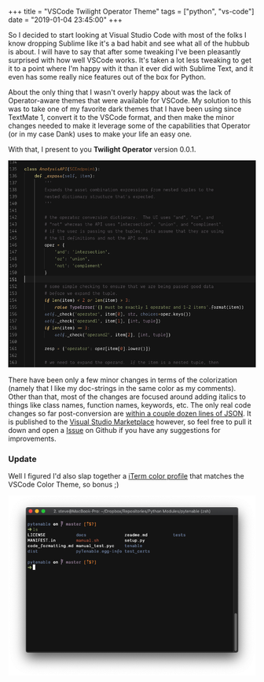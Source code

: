 +++
title = "VSCode Twilight Operator Theme"
tags = ["python", "vs-code"]
date = "2019-01-04 23:45:00"
+++

So I decided to start looking at Visual Studio Code with most of the folks I know dropping Sublime like it's a bad habit and see what all of the hubbub is about.  I will have to say that after some tweaking I've been pleasantly surprised with how well VSCode works.  It's taken a lot less tweaking to get it to a point where I'm happy with it than it ever did with Sublime Text, and it even has some really nice features out of the box for Python.

About the only thing that I wasn't overly happy about was the lack of Operator-aware themes that were available for VSCode.  My solution to this was to take one of my favorite dark themes that I have been using since TextMate 1, convert it to the VSCode format, and then make the minor changes needed to make it leverage some of the capabilities that Operator (or in my case Dank) uses to make your life an easy one.

With that, I present to you **Twilight Operator** version 0.0.1.

![](https://raw.githubusercontent.com/SteveMcGrath/twilight-operator/master/static/screenshot-python.png)

There have been only a few minor changes in terms of the colorization (namely that I like my doc-strings in the same color as my comments).  Other than that, most of the changes are focused around adding italics to things like class names, function names, keywords, etc.  The only real code changes so far post-conversion are [within a couple dozen lines of JSON][code].  It is published to the [Visual Studio Marketplace][marketplace] however, so feel free to pull it down and open a [Issue][issues] on Github if you have any suggestions for improvements.

### Update

Well I figured I'd also slap together a [iTerm color profile][iterm] that matches the VSCode Color Theme, so bonus ;)

![](https://raw.githubusercontent.com/SteveMcGrath/twilight-iterm/master/screenshot.png)

[iterm]: https://github.com/SteveMcGrath/twilight-iterm
[issues]: https://github.com/SteveMcGrath/twilight-operator/issues
[marketplace]: https://marketplace.visualstudio.com/items?itemName=stevemcgrath.twilight-operator
[code]: https://github.com/SteveMcGrath/twilight-operator/blob/master/themes/Twilight%20Operator-color-theme.json#L348-L378
